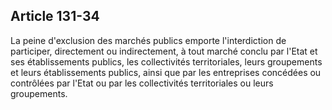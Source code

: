Article 131-34
----
La peine d'exclusion des marchés publics emporte l'interdiction de participer,
directement ou indirectement, à tout marché conclu par l'Etat et ses
établissements publics, les collectivités territoriales, leurs groupements et
leurs établissements publics, ainsi que par les entreprises concédées ou
contrôlées par l'Etat ou par les collectivités territoriales ou leurs
groupements.
